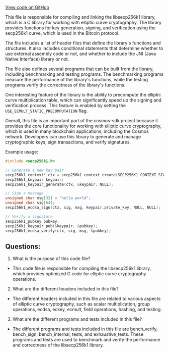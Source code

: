 [View code on GitHub](https://github.com/cosmos/cosmos-sdk.git/crypto/keys/secp256k1/internal/secp256k1/libsecp256k1/Makefile.am)

This file is responsible for compiling and linking the libsecp256k1 library, which is a C library for working with elliptic curve cryptography. The library provides functions for key generation, signing, and verification using the secp256k1 curve, which is used in the Bitcoin protocol. 

The file includes a list of header files that define the library's functions and structures. It also includes conditional statements that determine whether to use external assembly code or not, and whether to include the JNI (Java Native Interface) library or not. 

The file also defines several programs that can be built from the library, including benchmarking and testing programs. The benchmarking programs measure the performance of the library's functions, while the testing programs verify the correctness of the library's functions. 

One interesting feature of the library is the ability to precompute the elliptic curve multiplication table, which can significantly speed up the signing and verification process. This feature is enabled by setting the `USE_ECMULT_STATIC_PRECOMPUTATION` flag. 

Overall, this file is an important part of the cosmos-sdk project because it provides the core functionality for working with elliptic curve cryptography, which is used in many blockchain applications, including the Cosmos network. Developers can use this library to generate and manage cryptographic keys, sign transactions, and verify signatures. 

Example usage:

```c
#include <secp256k1.h>

// Generate a new key pair
secp256k1_context* ctx = secp256k1_context_create(SECP256K1_CONTEXT_SIGN | SECP256K1_CONTEXT_VERIFY);
secp256k1_keypair keypair;
secp256k1_keypair_generate(ctx, &keypair, NULL);

// Sign a message
unsigned char msg[32] = "hello world";
unsigned char sig[64];
secp256k1_ecdsa_sign(ctx, sig, msg, keypair.private_key, NULL, NULL);

// Verify a signature
secp256k1_pubkey pubkey;
secp256k1_keypair_pub(&keypair, &pubkey);
secp256k1_ecdsa_verify(ctx, sig, msg, &pubkey);
```
## Questions: 
 1. What is the purpose of this code file?
- This code file is responsible for compiling the libsecp256k1 library, which provides optimized C code for elliptic curve cryptography operations.

2. What are the different headers included in this file?
- The different headers included in this file are related to various aspects of elliptic curve cryptography, such as scalar multiplication, group operations, ecdsa, eckey, ecmult, field operations, hashing, and testing.

3. What are the different programs and tests included in this file?
- The different programs and tests included in this file are bench_verify, bench_sign, bench_internal, tests, and exhaustive_tests. These programs and tests are used to benchmark and verify the performance and correctness of the libsecp256k1 library.